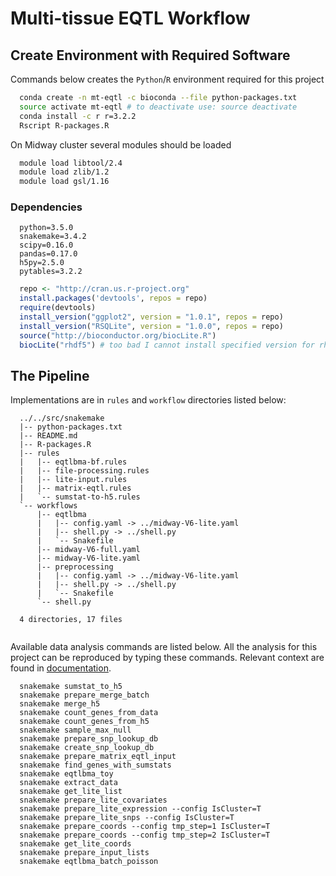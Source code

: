 # Multi-tissue EQTL Workflow
## Create Environment with Required Software
Commands below creates the `Python`/`R` environment required for this project

```bash
  conda create -n mt-eqtl -c bioconda --file python-packages.txt
  source activate mt-eqtl # to deactivate use: source deactivate
  conda install -c r r=3.2.2
  Rscript R-packages.R
```

On Midway cluster several modules should be loaded

```bash
  module load libtool/2.4
  module load zlib/1.2
  module load gsl/1.16
```

### Dependencies
```
  python=3.5.0
  snakemake=3.4.2
  scipy=0.16.0
  pandas=0.17.0
  h5py=2.5.0
  pytables=3.2.2
```

```r
  repo <- "http://cran.us.r-project.org"
  install.packages('devtools', repos = repo)
  require(devtools)
  install_version("ggplot2", version = "1.0.1", repos = repo)
  install_version("RSQLite", version = "1.0.0", repos = repo)
  source("http://bioconductor.org/biocLite.R")
  biocLite("rhdf5") # too bad I cannot install specified version for rhdf5
```

## The Pipeline
Implementations are in `rules` and `workflow` directories listed below:

```
  ../../src/snakemake
  |-- python-packages.txt
  |-- README.md
  |-- R-packages.R
  |-- rules
  |   |-- eqtlbma-bf.rules
  |   |-- file-processing.rules
  |   |-- lite-input.rules
  |   |-- matrix-eqtl.rules
  |   `-- sumstat-to-h5.rules
  `-- workflows
      |-- eqtlbma
      |   |-- config.yaml -> ../midway-V6-lite.yaml
      |   |-- shell.py -> ../shell.py
      |   `-- Snakefile
      |-- midway-V6-full.yaml
      |-- midway-V6-lite.yaml
      |-- preprocessing
      |   |-- config.yaml -> ../midway-V6-lite.yaml
      |   |-- shell.py -> ../shell.py
      |   `-- Snakefile
      `-- shell.py
  
  4 directories, 17 files
  
```

Available data analysis commands are listed below. All the analysis for this project can be reproduced by typing these commands. Relevant context are found in [documentation](../../doc/notes).

```
  snakemake sumstat_to_h5
  snakemake prepare_merge_batch
  snakemake merge_h5
  snakemake count_genes_from_data
  snakemake count_genes_from_h5
  snakemake sample_max_null
  snakemake prepare_snp_lookup_db
  snakemake create_snp_lookup_db
  snakemake prepare_matrix_eqtl_input
  snakemake find_genes_with_sumstats
  snakemake eqtlbma_toy
  snakemake extract_data
  snakemake get_lite_list
  snakemake prepare_lite_covariates
  snakemake prepare_lite_expression --config IsCluster=T
  snakemake prepare_lite_snps --config IsCluster=T
  snakemake prepare_coords --config tmp_step=1 IsCluster=T
  snakemake prepare_coords --config tmp_step=2 IsCluster=T
  snakemake get_lite_coords
  snakemake prepare_input_lists
  snakemake eqtlbma_batch_poisson
  
```
